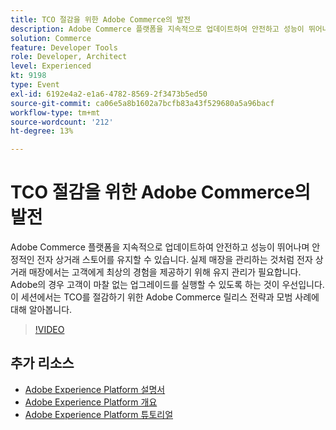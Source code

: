 ```yaml
---
title: TCO 절감을 위한 Adobe Commerce의 발전
description: Adobe Commerce 플랫폼을 지속적으로 업데이트하여 안전하고 성능이 뛰어나며 안정적인 전자 상거래 스토어를 유지할 수 있습니다. 실제 매장을 관리하는 것처럼 전자 상거래 매장에서는 고객에게 최상의 경험을 제공하기 위해 유지 관리가 필요합니다.  Adobe의 경우 고객이 마찰 없는 업그레이드를 실행할 수 있도록 하는 것이 우선입니다. 이 세션에서는 TCO를 절감하기 위한 Adobe Commerce 릴리스 전략과 모범 사례에 대해 알아봅니다.
solution: Commerce
feature: Developer Tools
role: Developer, Architect
level: Experienced
kt: 9198
type: Event
exl-id: 6192e4a2-e1a6-4782-8569-2f3473b5ed50
source-git-commit: ca06e5a8b1602a7bcfb83a43f529680a5a96bacf
workflow-type: tm+mt
source-wordcount: '212'
ht-degree: 13%

---
```


# TCO 절감을 위한 Adobe Commerce의 발전

Adobe Commerce 플랫폼을 지속적으로 업데이트하여 안전하고 성능이 뛰어나며 안정적인 전자 상거래 스토어를 유지할 수 있습니다. 실제 매장을 관리하는 것처럼 전자 상거래 매장에서는 고객에게 최상의 경험을 제공하기 위해 유지 관리가 필요합니다.  Adobe의 경우 고객이 마찰 없는 업그레이드를 실행할 수 있도록 하는 것이 우선입니다. 이 세션에서는 TCO를 절감하기 위한 Adobe Commerce 릴리스 전략과 모범 사례에 대해 알아봅니다.

>[!VIDEO](https://video.tv.adobe.com/v/337765/?quality=12&learn=on&hidetitle=true)

## 추가 리소스

- [Adobe Experience Platform 설명서](https://experienceleague.adobe.com/docs/experience-platform.html)
- [Adobe Experience Platform 개요](https://experienceleague.adobe.com/docs/experience-platform/landing/home.html?lang=ko)
- [Adobe Experience Platform 튜토리얼](https://experienceleague.adobe.com/docs/platform-learn/tutorials/overview.html?lang=en)
